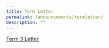 ```yaml
---
title: Term Letter
permalink: /announcements/termletter/
description: ""
---
```

[Term 3 Letter](/files/Term%20Letters/2023/2023%20term%203%20letter_revised.pdf)